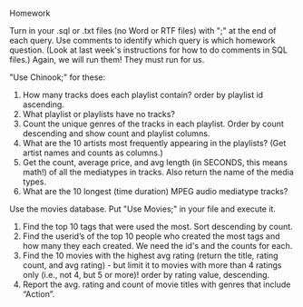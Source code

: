 
Homework

Turn in your .sql or .txt files (no Word or RTF files) with ";" at the end of each query. Use comments to identify which query is which homework question. (Look at last week's instructions for how to do comments in SQL files.)  Again, we will run them!  They must run for us.

"Use Chinook;" for these:

1. How many tracks does each playlist contain? order by playlist id ascending.
2. What playlist or playlists have no tracks?
3. Count the unique genres of the tracks in each playlist. Order by count descending and show count and playlist columns.
4. What are the 10 artists most frequently appearing in the playlists? (Get artist names and counts as columns.)
5. Get the count, average price, and avg length (in SECONDS, this means math!) of all the mediatypes in tracks. Also return the name of the media types.
6. What are the 10 longest (time duration) MPEG audio mediatype tracks?

Use the movies database.  Put "Use Movies;" in your file and execute it.

1.  Find the top 10 tags that were used the most. Sort descending by count.
2.  Find the userid’s of the top 10 people who created the most tags and how many they each created. We need the id's and the counts for each.
3.  Find the 10 movies with the highest avg rating (return the title, rating count, and avg rating) - but limit it to movies with more than 4 ratings only (i.e., not 4, but 5 or more)! order by rating value, descending.
4.  Report the avg. rating and count of movie titles with genres that include “Action”.
